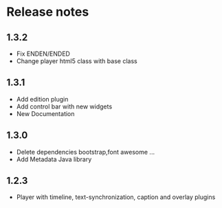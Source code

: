 # Release notes
## 1.3.2
 - Fix ENDEN/ENDED
 - Change player html5 class with base class
## 1.3.1
 - Add edition plugin
 - Add control bar with new widgets
 - New Documentation
## 1.3.0
 - Delete dependencies bootstrap,font awesome ...
 - Add Metadata Java library
## 1.2.3
 - Player with timeline, text-synchronization, caption and overlay plugins
